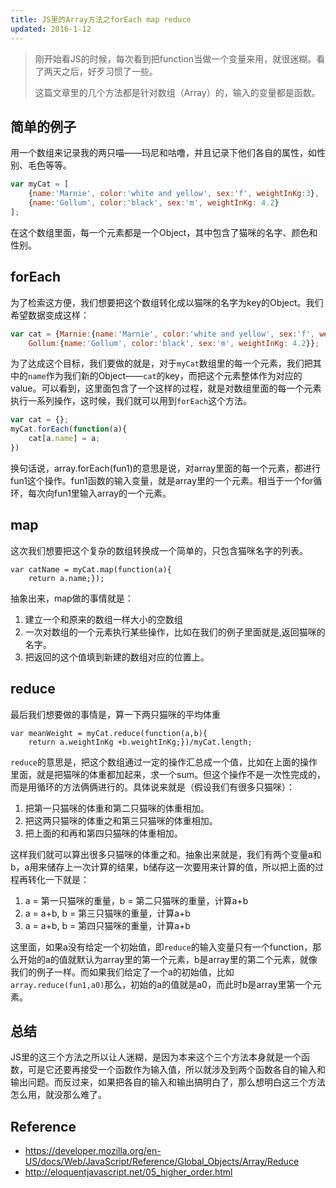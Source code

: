 ```yaml
---
title: JS里的Array方法之forEach map reduce
updated: 2016-1-12
---
```


>刚开始看JS的时候，每次看到把function当做一个变量来用，就很迷糊。看了两天之后，好歹习惯了一些。
>
>这篇文章里的几个方法都是针对数组（Array）的，输入的变量都是函数。

## 简单的例子

用一个数组来记录我的两只喵——玛尼和咕噜，并且记录下他们各自的属性，如性别、毛色等等。

```javascript
var myCat = [
	{name:'Marnie', color:'white and yellow', sex:'f', weightInKg:3},
	{name:'Gollum', color:'black', sex:'m', weightInKg: 4.2}
];
```

在这个数组里面，每一个元素都是一个Object，其中包含了猫咪的名字、颜色和性别。

## forEach

为了检索这方便，我们想要把这个数组转化成以猫咪的名字为key的Object。我们希望数据变成这样：

```javascript
var cat = {Marnie:{name:'Marnie', color:'white and yellow', sex:'f', weightInKg:3},
	Gollum:{name:'Gollum', color:'black', sex:'m', weightInKg: 4.2}};
```

为了达成这个目标，我们要做的就是，对于`myCat`数组里的每一个元素，我们把其中的`name`作为我们新的Object——`cat`的key，而把这个元素整体作为对应的value。可以看到，这里面包含了一个这样的过程，就是对数组里面的每一个元素执行一系列操作，这时候，我们就可以用到`forEach`这个方法。

```javascript
var cat = {};
myCat.forEach(function(a){
	cat[a.name] = a;
})
```

换句话说，array.forEach(fun1)的意思是说，对array里面的每一个元素，都进行fun1这个操作。fun1函数的输入变量，就是array里的一个元素。相当于一个for循环，每次向fun1里输入array的一个元素。

## map

这次我们想要把这个复杂的数组转换成一个简单的，只包含猫咪名字的列表。

```
var catName = myCat.map(function(a){
	return a.name;});
```

抽象出来，map做的事情就是：

1. 建立一个和原来的数组一样大小的空数组
2. 一次对数组的一个元素执行某些操作，比如在我们的例子里面就是,返回猫咪的名字。
3. 把返回的这个值填到新建的数组对应的位置上。


## reduce

最后我们想要做的事情是，算一下两只猫咪的平均体重

```
var meanWeight = myCat.reduce(function(a,b){
	return a.weightInKg +b.weightInKg;})/myCat.length;
```

`reduce`的意思是，把这个数组通过一定的操作汇总成一个值，比如在上面的操作里面，就是把猫咪的体重都加起来，求一个sum。但这个操作不是一次性完成的，而是用循环的方法俩俩进行的。具体说来就是（假设我们有很多只猫咪）：

1. 把第一只猫咪的体重和第二只猫咪的体重相加。
2. 把这两只猫咪的体重之和第三只猫咪的体重相加。
3. 把上面的和再和第四只猫咪的体重相加。

这样我们就可以算出很多只猫咪的体重之和。抽象出来就是，我们有两个变量a和b，a用来储存上一次计算的结果，b储存这一次要用来计算的值，所以把上面的过程再转化一下就是：

1. a = 第一只猫咪的重量，b = 第二只猫咪的重量，计算a+b
2. a = a+b, b = 第三只猫咪的重量，计算a+b
3. a = a+b, b = 第四只猫咪的重量，计算a+b

这里面，如果a没有给定一个初始值，即`reduce`的输入变量只有一个function，那么开始的a的值就默认为array里的第一个元素，b是array里的第二个元素，就像我们的例子一样。而如果我们给定了一个a的初始值，比如`array.reduce(fun1,a0)`那么，初始的a的值就是a0，而此时b是array里第一个元素。

## 总结

JS里的这三个方法之所以让人迷糊，是因为本来这个三个方法本身就是一个函数，可是它还要再接受一个函数作为输入值，所以就涉及到两个函数各自的输入和输出问题。而反过来，如果把各自的输入和输出搞明白了，那么想明白这三个方法怎么用，就没那么难了。

## Reference

- https://developer.mozilla.org/en-US/docs/Web/JavaScript/Reference/Global_Objects/Array/Reduce
- http://eloquentjavascript.net/05_higher_order.html
